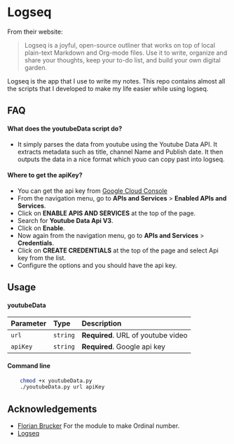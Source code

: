 
# Logseq

From their website:
> Logseq is a joyful, open-source outliner that works on top of local plain-text Markdown and Org-mode files. Use it to write, organize and share your thoughts, keep your to-do list, and build your own digital garden.

Logseq is the app that I use to write my notes. This repo contains almost all the scripts that I developed to make my life easier while using logseq.

## FAQ

#### What does the youtubeData script do?
- It simply parses the data from youtube using the Youtube Data API. It extracts metadata such as title, channel Name and Publish date. It then outputs the data in a nice format which youo can copy past into logseq.

#### Where to get the apiKey?
- You can get the api key from [Google Cloud Console](https://console.cloud.google.com "Google Cloud Console")
- From the navigation menu, go to **APIs and Services** > **Enabled APIs and Services**.
- Click on **ENABLE APIS AND SERVICES** at the top of the page.
- Search for **Youtube Data Api V3**.
- Click on **Enable**.
- Now again from the navigation menu, go to **APIs and Services** > **Credentials**.
- Click on **CREATE CREDENTIALS** at the top of the page and select Api key from the list.
- Configure the options and you should have the api key.
## Usage

#### youtubeData


| Parameter | Type     | Description                        |
| :-------- | :------- | :--------------------------------- |
| `url`     | `string` | **Required**. URL of youtube video |
| `apiKey`  | `string` | **Required**. Google api key       |

#### Command line

```bash
    chmod +x youtubeData.py
    ./youtubeData.py url apiKey
```


## Acknowledgements

 - [Florian Brucker](https://stackoverflow.com/a/50992575) For the module to make Ordinal number.
 - [Logseq](https://logseq.com/)


